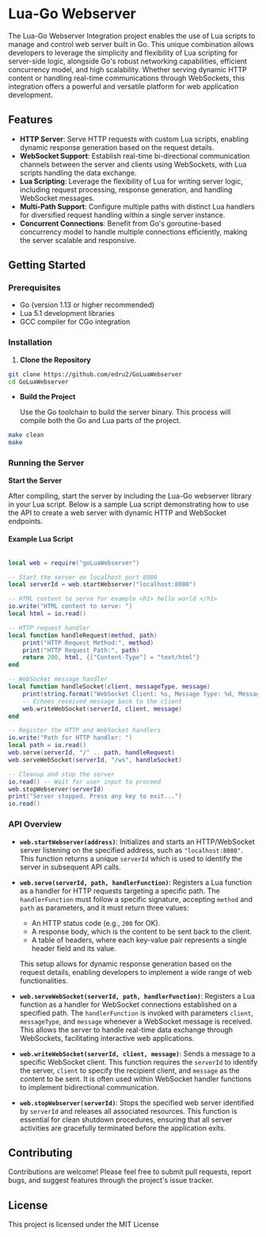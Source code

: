 # Lua-Go Webserver

The Lua-Go Webserver Integration project enables the use of Lua scripts to manage and control web server built in Go. This unique combination allows developers to leverage the simplicity and flexibility of Lua scripting for server-side logic, alongside Go's robust networking capabilities, efficient concurrency model, and high scalability. Whether serving dynamic HTTP content or handling real-time communications through WebSockets, this integration offers a powerful and versatile platform for web application development.

## Features

-   **HTTP Server**: Serve HTTP requests with custom Lua scripts, enabling dynamic response generation based on the request details.
-   **WebSocket Support**: Establish real-time bi-directional communication channels between the server and clients using WebSockets, with Lua scripts handling the data exchange.
-   **Lua Scripting**: Leverage the flexibility of Lua for writing server logic, including request processing, response generation, and handling WebSocket messages.
-   **Multi-Path Support**: Configure multiple paths with distinct Lua handlers for diversified request handling within a single server instance.
-   **Concurrent Connections**: Benefit from Go's goroutine-based concurrency model to handle multiple connections efficiently, making the server scalable and responsive.

## Getting Started

### Prerequisites

-   Go (version 1.13 or higher recommended)
-   Lua 5.1 development libraries
-   GCC compiler for CGo integration

### Installation

1.  **Clone the Repository**
```bash
git clone https://github.com/edru2/GoLuaWebserver
cd GoLuaWebserver
```
-   **Build the Project**
    
    Use the Go toolchain to build the server binary. This process will compile both the Go and Lua parts of the project.
    
```bash
make clean
make
```   

### Running the Server

**Start the Server**
    
After compiling, start the server by including the Lua-Go webserver library in your Lua script. Below is a sample Lua script demonstrating how to use the API to create a web server with dynamic HTTP and WebSocket endpoints.
 
 #### Example Lua Script

```lua

local web = require("goLuaWebserver")

-- Start the server on localhost port 8080
local serverId = web.startWebserver("localhost:8080")

-- HTML content to serve for example <h1> hello world </h1>
io.write("HTML content to serve: ")
local html = io.read()

-- HTTP request handler
local function handleRequest(method, path)
    print("HTTP Request Method:", method)
    print("HTTP Request Path:", path)
    return 200, html, {["Content-Type"] = "text/html"}
end

-- WebSocket message handler
local function handleSocket(client, messageType, message)
    print(string.format("WebSocket Client: %s, Message Type: %d, Message: %s", client, messageType, message))
    -- Echoes received message back to the client
    web.writeWebSocket(serverId, client, message)
end

-- Register the HTTP and WebSocket handlers
io.write("Path for HTTP handler: ")
local path = io.read()
web.serve(serverId, "/" .. path, handleRequest)
web.serveWebSocket(serverId, "/ws", handleSocket)

-- Cleanup and stop the server
io.read() -- Wait for user input to proceed
web.stopWebserver(serverId)
print("Server stopped. Press any key to exit...")
io.read()
 ``` 
    
### API Overview

-   **`web.startWebserver(address)`**: Initializes and starts an HTTP/WebSocket server listening on the specified address, such as `"localhost:8080"`. This function returns a unique `serverId` which is used to identify the server in subsequent API calls.
    
-   **`web.serve(serverId, path, handlerFunction)`**: Registers a Lua function as a handler for HTTP requests targeting a specific path. The `handlerFunction` must follow a specific signature, accepting `method` and `path` as parameters, and it must return three values:
    
    -   An HTTP status code (e.g., `200` for OK).
    -   A response body, which is the content to be sent back to the client.
    -   A table of headers, where each key-value pair represents a single header field and its value.
    
    This setup allows for dynamic response generation based on the request details, enabling developers to implement a wide range of web functionalities.
    
-   **`web.serveWebSocket(serverId, path, handlerFunction)`**: Registers a Lua function as a handler for WebSocket connections established on a specified path. The `handlerFunction` is invoked with parameters `client`, `messageType`, and `message` whenever a WebSocket message is received. This allows the server to handle real-time data exchange through WebSockets, facilitating interactive web applications.
    
-   **`web.writeWebSocket(serverId, client, message)`**: Sends a message to a specific WebSocket client. This function requires the `serverId` to identify the server, `client` to specify the recipient client, and `message` as the content to be sent. It is often used within WebSocket handler functions to implement bidirectional communication.
    
-   **`web.stopWebserver(serverId)`**: Stops the specified web server identified by `serverId` and releases all associated resources. This function is essential for clean shutdown procedures, ensuring that all server activities are gracefully terminated before the application exits.

## Contributing

Contributions are welcome! Please feel free to submit pull requests, report bugs, and suggest features through the project's issue tracker.

## License

This project is licensed under the MIT License
